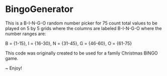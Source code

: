 # BingoGenerator
This is a B-I-N-G-O random number picker for 75 count total values to be played on 5 by 5 grids where the columns are labeled B-I-N-G-O where the number ranges are: 

B = {1-15}, 
I = {16-30},
N = {31-45}, 
G = {46-60}, 
O = {61-75}

This code was originally created to be used for a family Christmas BINGO game.

~ Enjoy!

